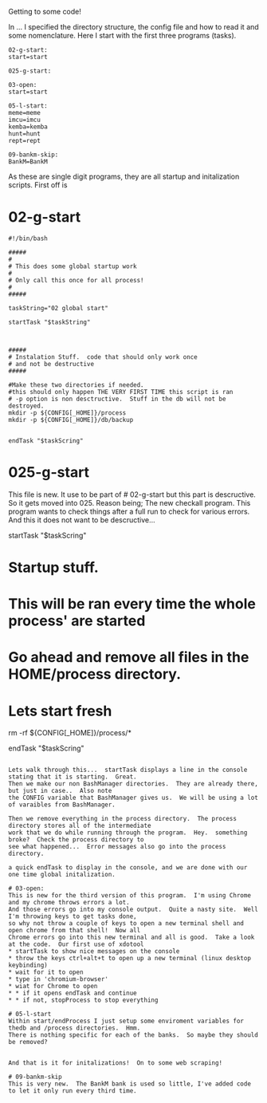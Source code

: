 Getting to some code!  

In ... I specified the directory structure, the config file and how to read it and some nomenclature.  Here I start with the first three programs (tasks).  

```
02-g-start:
start=start

025-g-start:

03-open:
start=start

05-l-start:
meme=meme
imcu=imcu
kemba=kemba
hunt=hunt
rept=rept

09-bankm-skip:
BankM=BankM
```

As these are single digit programs, they are all startup and initalization scripts.  First off is 

# 02-g-start
```
#!/bin/bash

#####
# 
# This does some global startup work
#
# Only call this once for all process!
#
#####

taskString="02 global start"

startTask "$taskString"



#####
# Instalation Stuff.  code that should only work once
# and not be destructive
#####

#Make these two directories if needed.  
#this should only happen THE VERY FIRST TIME this script is ran
# -p option is non desctructive.  Stuff in the db will not be destroyed.
mkdir -p ${CONFIG[_HOME]}/process
mkdir -p ${CONFIG[_HOME]}/db/backup


endTask "$taskScring"
```

# 025-g-start

This file is new.  It use to be part of # 02-g-start but this part is descructive.  
So it gets moved into 025.  Reason being; The new checkall program.  This program
wants to check things after a full run to check for various errors.  And this it
does not want to be descructive...

startTask "$taskScring"

######
# Startup stuff.
# This will be ran every time the whole process' are started
#####

# Go ahead and remove all files in the HOME/process directory.
# Lets start fresh

rm -rf ${CONFIG[_HOME]}/process/*



endTask "$taskScring"
```

Lets walk through this...  startTask displays a line in the console stating that it is starting.  Great.  
Then we make our non BashManager directories.  They are already there, but just in case..  Also note
the CONFIG variable that BashManager gives us.  We will be using a lot of varaibles from BashManager.

Then we remove everything in the process directory.  The process directory stores all of the intermediate
work that we do while running through the program.  Hey.  something broke?  Check the process directory to
see what happened...  Error messages also go into the process directory.

a quick endTask to display in the console, and we are done with our one time global initalization.

# 03-open:
This is new for the third version of this program.  I'm using Chrome and my chrome throws errors a lot.  
And those errors go into my console output.  Quite a nasty site.  Well I'm throwing keys to get tasks done,
so why not throw a couple of keys to open a new terminal shell and open chrome from that shell!  Now all
Chrome errors go into this new terminal and all is good.  Take a look at the code.  Our first use of xdotool
* startTask to show nice messages on the console
* throw the keys ctrl+alt+t to open up a new terminal (linux desktop keybinding)
* wait for it to open
* type in 'chromium-browser'
* wiat for Chrome to open
* * if it opens endTask and continue
* * if not, stopProcess to stop everything

# 05-l-start
Within start/endProcess I just setup some enviroment variables for thedb and /process directories.  Hmm.
There is nothing specific for each of the banks.  So maybe they should be removed?


And that is it for initalizations!  On to some web scraping!

# 09-bankm-skip
This is very new.  The BankM bank is used so little, I've added code to let it only run every third time.

